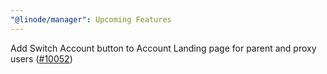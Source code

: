 ```yaml
---
"@linode/manager": Upcoming Features
---
```


Add Switch Account button to Account Landing page for parent and proxy users ([#10052](https://github.com/linode/manager/pull/10052))

